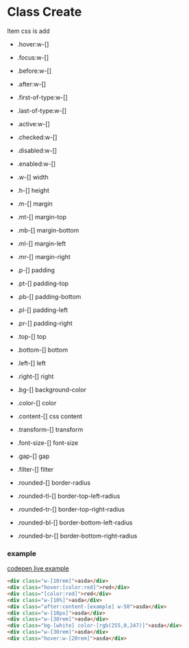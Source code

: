 # Class Create

Item css is add

- .hover:w-[]
- .focus:w-[]
- .before:w-[]
- .after:w-[]
- .first-of-type:w-[]
- .last-of-type:w-[]
- .active:w-[]
- .checked:w-[]
- .disabled:w-[]
- .enabled:w-[]

- .w-[]				width
- .h-[]				height
- .m-[]				margin
- .mt-[]			margin-top
- .mb-[]			margin-bottom
- .ml-[]			margin-left
- .mr-[]			margin-right
- .p-[]				padding
- .pt-[]			padding-top
- .pb-[]			padding-bottom
- .pl-[]			padding-left
- .pr-[]			padding-right
- .top-[]			top
- .bottom-[]			bottom
- .left-[]			left
- .right-[]			right
- .bg-[]			background-color
- .color-[]			color
- .content-[]			css content
- .transform-[]			transform
- .font-size-[]			font-size
- .gap-[]			gap
- .filter-[]			filter
- .rounded-[]			border-radius
- .rounded-tl-[]		border-top-left-radius
- .rounded-tr-[]		border-top-right-radius
- .rounded-bl-[]		border-bottom-left-radius
- .rounded-br-[]		border-bottom-right-radius

### example

[codepen live example](https://codepen.io/Endwall/pen/xxePaxK)

```html
<div class="w-[10rem]">asda</div>
<div class="hover:[color:red]">red</div>
<div class="[color:red]">red</div>
<div class="w-[10%]">asda</div>
<div class="after:content-[example] w-50">asda</div>
<div class="w-[10px]">asda</div>
<div class="w-[30rem]">asda</div>
<div class="bg-[white] color-[rgb(255,0,247)]">asda</div>
<div class="w-[30rem]">asda</div>
<div class="hover:w-[20rem]">asda</div>
```
